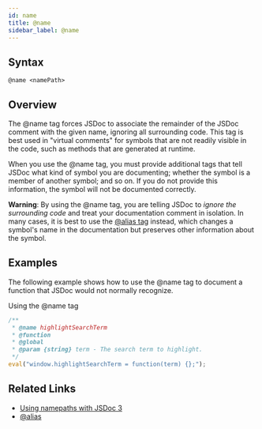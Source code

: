 ```yaml
---
id: name
title: @name
sidebar_label: @name
---
```


## Syntax

`@name <namePath>`

## Overview

The @name tag forces JSDoc to associate the remainder of the JSDoc comment with the given name, ignoring all surrounding code. This tag is best used in "virtual comments" for symbols that are not readily visible in the code, such as methods that are generated at runtime.

When you use the @name tag, you must provide additional tags that tell JSDoc what kind of symbol you are documenting; whether the symbol is a member of another symbol; and so on. If you do not provide this information, the symbol will not be documented correctly.

**Warning**: By using the @name tag, you are telling JSDoc to _ignore the surrounding code_ and treat your documentation comment in isolation. In many cases, it is best to use the [@alias tag](./alias.md) instead, which changes a symbol's name in the documentation but preserves other information about the symbol.

## Examples

The following example shows how to use the @name tag to document a function that JSDoc would not normally recognize.

Using the @name tag

```js
/**
 * @name highlightSearchTerm
 * @function
 * @global
 * @param {string} term - The search term to highlight.
 */
eval("window.highlightSearchTerm = function(term) {};");
```

## Related Links

- [Using namepaths with JSDoc 3](../about/namepaths.md)
- [@alias](./alias.md)
